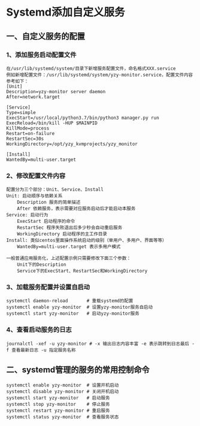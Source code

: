 # Systemd添加自定义服务

## 一、自定义服务的配置
### 1、添加服务启动配置文件
	在/usr/lib/systemd/system/目录下新增服务配置文件，命名格式XXX.service
	例如新增配置文件：/usr/lib/systemd/system/yzy-monitor.service，配置文件内容参考如下：
	[Unit]
	Description=yzy-monitor server daemon
	After=network.target
	
	[Service]
	Type=simple
	ExecStart=/usr/local/python3.7/bin/python3 manager.py run
	ExecReload=/bin/kill -HUP $MAINPID
	KillMode=process
	Restart=on-failure
	RestartSec=30s
	WorkingDirectory=/opt/yzy_kvmprojects/yzy_monitor
	
	[Install]
	WantedBy=multi-user.target

### 2、修改配置文件内容
	配置分为三个部分：Unit、Service、Install
	Unit: 启动顺序与依赖关系
		Description 服务的简单描述
		After 依赖服务，表示需要对应服务启动后才能启动本服务
	Service: 启动行为
		ExecStart 启动程序的命令
		RestartSec 程序失败退出后多少秒会自动重启服务
		WorkingDirectory 启动程序的主工作目录
	Install: 类似centos里面操作系统启动的级别（单用户、多用户、界面等等）
		WantedBy=multi-user.target 表示多用户模式
	
	一般普通应用服务化，上述配置示例只需要修改下面三个参数：
		Unit下的Description
		Service下的ExecStart、RestartSec和WorkingDirectory

### 3、加载服务配置并设置自启动
	systemctl daemon-reload       # 重载systemd的配置
	systemctl enable yzy-monitor  # 设置yzy-monitor服务自启动
    systemctl start yzy-monitor   # 启动yzy-monitor服务

### 4、查看启动服务的日志
	journalctl -xef -u yzy-monitor # -x 输出日志内容丰富 -e 表示跳转到日志最后 -f 查看最新日志 -u 指定服务名称

## 二、systemd管理的服务的常用控制命令
	systemctl enable yzy-monitor  # 设置开机启动
	systemctl disable yzy-monitor # 关闭开机启动
	systemctl start yzy-monitor   # 启动服务
	systemctl stop yzy-monitor    # 停止服务
	systemctl restart yzy-monitor # 重启服务
	systemctl status yzy-monitor  # 查看服务状态
